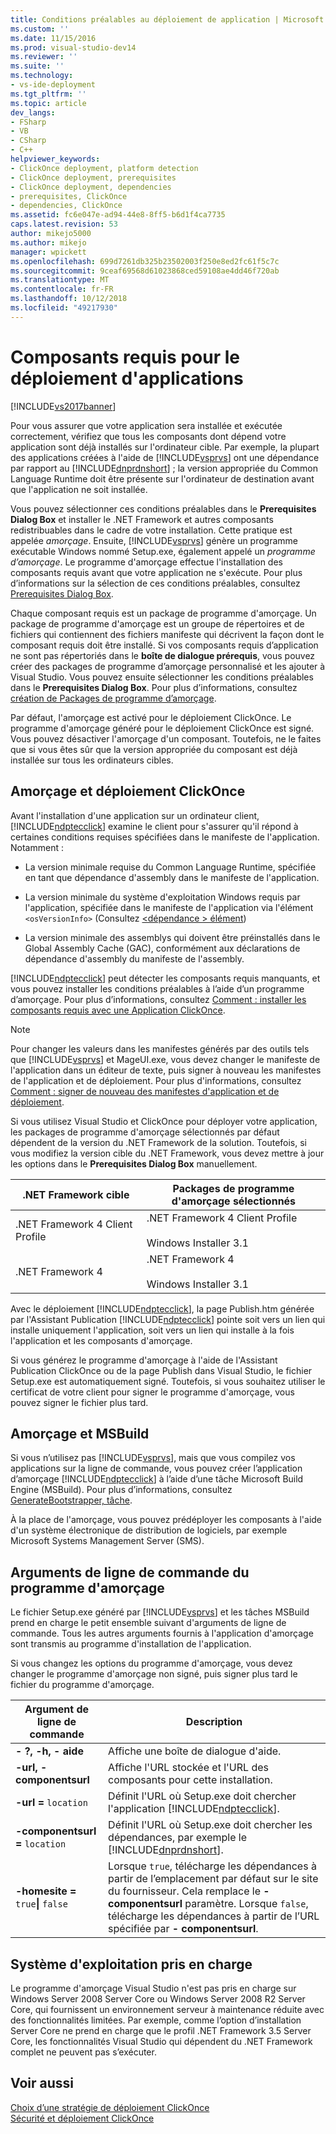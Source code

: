 ```yaml
---
title: Conditions préalables au déploiement de application | Microsoft Docs
ms.custom: ''
ms.date: 11/15/2016
ms.prod: visual-studio-dev14
ms.reviewer: ''
ms.suite: ''
ms.technology:
- vs-ide-deployment
ms.tgt_pltfrm: ''
ms.topic: article
dev_langs:
- FSharp
- VB
- CSharp
- C++
helpviewer_keywords:
- ClickOnce deployment, platform detection
- ClickOnce deployment, prerequisites
- ClickOnce deployment, dependencies
- prerequisites, ClickOnce
- dependencies, ClickOnce
ms.assetid: fc6e047e-ad94-44e8-8ff5-b6d1f4ca7735
caps.latest.revision: 53
author: mikejo5000
ms.author: mikejo
manager: wpickett
ms.openlocfilehash: 699d7261db325b23502003f250e8ed2fc61f5c7c
ms.sourcegitcommit: 9ceaf69568d61023868ced59108ae4dd46f720ab
ms.translationtype: MT
ms.contentlocale: fr-FR
ms.lasthandoff: 10/12/2018
ms.locfileid: "49217930"
---
```

# <a name="application-deployment-prerequisites"></a>Composants requis pour le déploiement d'applications
[!INCLUDE[vs2017banner](../includes/vs2017banner.md)]

Pour vous assurer que votre application sera installée et exécutée correctement, vérifiez que tous les composants dont dépend votre application sont déjà installés sur l'ordinateur cible. Par exemple, la plupart des applications créées à l'aide de [!INCLUDE[vsprvs](../includes/vsprvs-md.md)] ont une dépendance par rapport au [!INCLUDE[dnprdnshort](../includes/dnprdnshort-md.md)] ; la version appropriée du Common Language Runtime doit être présente sur l'ordinateur de destination avant que l'application ne soit installée.  
  
 Vous pouvez sélectionner ces conditions préalables dans le **Prerequisites Dialog Box** et installer le .NET Framework et autres composants redistribuables dans le cadre de votre installation. Cette pratique est appelée *amorçage*. Ensuite, [!INCLUDE[vsprvs](../includes/vsprvs-md.md)] génère un programme exécutable Windows nommé Setup.exe, également appelé un *programme d’amorçage*. Le programme d'amorçage effectue l'installation des composants requis avant que votre application ne s'exécute. Pour plus d’informations sur la sélection de ces conditions préalables, consultez [Prerequisites Dialog Box](../ide/reference/prerequisites-dialog-box.md).  
  
 Chaque composant requis est un package de programme d'amorçage. Un package de programme d'amorçage est un groupe de répertoires et de fichiers qui contiennent des fichiers manifeste qui décrivent la façon dont le composant requis doit être installé. Si vos composants requis d’application ne sont pas répertoriés dans le **boîte de dialogue prérequis**, vous pouvez créer des packages de programme d’amorçage personnalisé et les ajouter à Visual Studio. Vous pouvez ensuite sélectionner les conditions préalables dans le **Prerequisites Dialog Box**. Pour plus d’informations, consultez [création de Packages de programme d’amorçage](../deployment/creating-bootstrapper-packages.md).  
  
 Par défaut, l'amorçage est activé pour le déploiement ClickOnce. Le programme d'amorçage généré pour le déploiement ClickOnce est signé. Vous pouvez désactiver l'amorçage d'un composant. Toutefois, ne le faites que si vous êtes sûr que la version appropriée du composant est déjà installée sur tous les ordinateurs cibles.  
  
## <a name="bootstrapping-and-clickonce-deployment"></a>Amorçage et déploiement ClickOnce  
 Avant l'installation d'une application sur un ordinateur client, [!INCLUDE[ndptecclick](../includes/ndptecclick-md.md)] examine le client pour s'assurer qu'il répond à certaines conditions requises spécifiées dans le manifeste de l'application. Notamment :  
  
-   La version minimale requise du Common Language Runtime, spécifiée en tant que dépendance d'assembly dans le manifeste de l'application.  
  
-   La version minimale du système d'exploitation Windows requis par l'application, spécifiée dans le manifeste de l'application via l'élément `<osVersionInfo>` (Consultez [ \<dépendance > élément](../deployment/dependency-element-clickonce-application.md))  
  
-   La version minimale des assemblys qui doivent être préinstallés dans le Global Assembly Cache (GAC), conformément aux déclarations de dépendance d'assembly du manifeste de l'assembly.  
  
 [!INCLUDE[ndptecclick](../includes/ndptecclick-md.md)] peut détecter les composants requis manquants, et vous pouvez installer les conditions préalables à l’aide d’un programme d’amorçage. Pour plus d’informations, consultez [Comment : installer les composants requis avec une Application ClickOnce](../deployment/how-to-install-prerequisites-with-a-clickonce-application.md).  
  
> [!NOTE]
>  Pour changer les valeurs dans les manifestes générés par des outils tels que [!INCLUDE[vsprvs](../includes/vsprvs-md.md)] et MageUI.exe, vous devez changer le manifeste de l'application dans un éditeur de texte, puis signer à nouveau les manifestes de l'application et de déploiement. Pour plus d'informations, consultez [Comment : signer de nouveau des manifestes d'application et de déploiement](../deployment/how-to-re-sign-application-and-deployment-manifests.md).  
  
 Si vous utilisez Visual Studio et ClickOnce pour déployer votre application, les packages de programme d'amorçage sélectionnés par défaut dépendent de la version du .NET Framework de la solution. Toutefois, si vous modifiez la version cible du .NET Framework, vous devez mettre à jour les options dans le **Prerequisites Dialog Box** manuellement.  
  
|.NET Framework cible|Packages de programme d'amorçage sélectionnés|  
|---------------------------|------------------------------------|  
|.NET Framework 4 Client Profile|.NET Framework 4 Client Profile<br /><br /> Windows Installer 3.1|  
|.NET Framework 4|.NET Framework 4<br /><br /> Windows Installer 3.1|  
  
 Avec le déploiement [!INCLUDE[ndptecclick](../includes/ndptecclick-md.md)], la page Publish.htm générée par l'Assistant Publication [!INCLUDE[ndptecclick](../includes/ndptecclick-md.md)] pointe soit vers un lien qui installe uniquement l'application, soit vers un lien qui installe à la fois l'application et les composants d'amorçage.  
  
 Si vous générez le programme d'amorçage à l'aide de l'Assistant Publication ClickOnce ou de la page Publish dans Visual Studio, le fichier Setup.exe est automatiquement signé. Toutefois, si vous souhaitez utiliser le certificat de votre client pour signer le programme d'amorçage, vous pouvez signer le fichier plus tard.  
  
## <a name="bootstrapping-and-msbuild"></a>Amorçage et MSBuild  
 Si vous n’utilisez pas [!INCLUDE[vsprvs](../includes/vsprvs-md.md)], mais que vous compilez vos applications sur la ligne de commande, vous pouvez créer l’application d’amorçage [!INCLUDE[ndptecclick](../includes/ndptecclick-md.md)] à l’aide d’une tâche Microsoft Build Engine (MSBuild). Pour plus d’informations, consultez [GenerateBootstrapper, tâche](../msbuild/generatebootstrapper-task.md).  
  
 À la place de l'amorçage, vous pouvez prédéployer les composants à l'aide d'un système électronique de distribution de logiciels, par exemple Microsoft Systems Management Server (SMS).  
  
## <a name="bootstrapper-setupexe-command-line-arguments"></a>Arguments de ligne de commande du programme d'amorçage  
 Le fichier Setup.exe généré par [!INCLUDE[vsprvs](../includes/vsprvs-md.md)] et les tâches MSBuild prend en charge le petit ensemble suivant d'arguments de ligne de commande. Tous les autres arguments fournis à l'application d'amorçage sont transmis au programme d'installation de l'application.  
  
 Si vous changez les options du programme d'amorçage, vous devez changer le programme d'amorçage non signé, puis signer plus tard le fichier du programme d'amorçage.  
  
|Argument de ligne de commande|Description|  
|---------------------------|-----------------|  
|**- ?, -h, - aide**|Affiche une boîte de dialogue d'aide.|  
|**-url, - componentsurl**|Affiche l'URL stockée et l'URL des composants pour cette installation.|  
|**-url =** `location`|Définit l'URL où Setup.exe doit chercher l'application [!INCLUDE[ndptecclick](../includes/ndptecclick-md.md)].|  
|**-componentsurl =** `location`|Définit l'URL où Setup.exe doit chercher les dépendances, par exemple le [!INCLUDE[dnprdnshort](../includes/dnprdnshort-md.md)].|  
|**-homesite =** `true`**&#124;** `false`|Lorsque `true`, télécharge les dépendances à partir de l’emplacement par défaut sur le site du fournisseur. Cela remplace le **- componentsurl** paramètre. Lorsque `false`, télécharge les dépendances à partir de l’URL spécifiée par **- componentsurl**.|  
  
## <a name="operating-system-support"></a>Système d'exploitation pris en charge  
 Le programme d'amorçage Visual Studio n'est pas pris en charge sur Windows Server 2008 Server Core ou Windows Server 2008 R2 Server Core, qui fournissent un environnement serveur à maintenance réduite avec des fonctionnalités limitées. Par exemple, comme l’option d’installation Server Core ne prend en charge que le profil .NET Framework 3.5 Server Core, les fonctionnalités Visual Studio qui dépendent du .NET Framework complet ne peuvent pas s’exécuter.  
  
## <a name="see-also"></a>Voir aussi  
 [Choix d’une stratégie de déploiement ClickOnce](../deployment/choosing-a-clickonce-deployment-strategy.md)   
 [Sécurité et déploiement ClickOnce](../deployment/clickonce-security-and-deployment.md)



